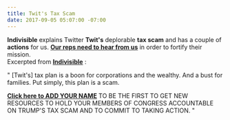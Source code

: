 ```yaml
---
title: Twit's Tax Scam
date: 2017-09-05 05:07:00 -07:00
---
```


**Indivisible** explains Twitter **Twit's** deplorable **tax scam** and has a couple of **actions** for us.  [**Our reps need to hear from us**](https://www.trumptaxscam.org/) in order to fortify their mission.  
Excerpted from [**Indivisible**](http://indivisible.org/) :

"  [Twit's] tax plan is a boon for corporations and the wealthy.  And a bust for families. Put simply, this plan is a scam.

[**Click here to ADD YOUR NAME**](https://www.trumptaxscam.org/) TO BE THE FIRST TO GET NEW RESOURCES TO HOLD YOUR MEMBERS OF CONGRESS ACCOUNTABLE ON TRUMP'S TAX SCAM AND TO COMMIT TO TAKING ACTION.  "

